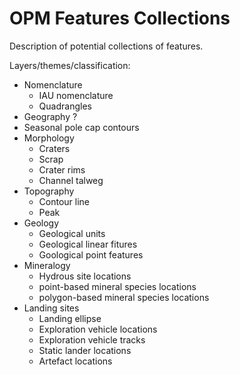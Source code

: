 # OPM Features Collections

Description of potential collections of features.

Layers/themes/classification:
- Nomenclature
  - IAU nomenclature
  - Quadrangles
- Geography ?
- Seasonal pole cap contours
- Morphology
  - Craters
  - Scrap
  - Crater rims
  - Channel talweg
- Topography
  - Contour line
  - Peak
- Geology
  - Geological units
  - Geological linear fitures
  - Goological point features
- Mineralogy
  - Hydrous site locations
  - point-based mineral species locations
  - polygon-based mineral species locations
- Landing sites
  - Landing ellipse
  - Exploration vehicle locations
  - Exploration vehicle tracks
  - Static lander locations
  - Artefact locations
